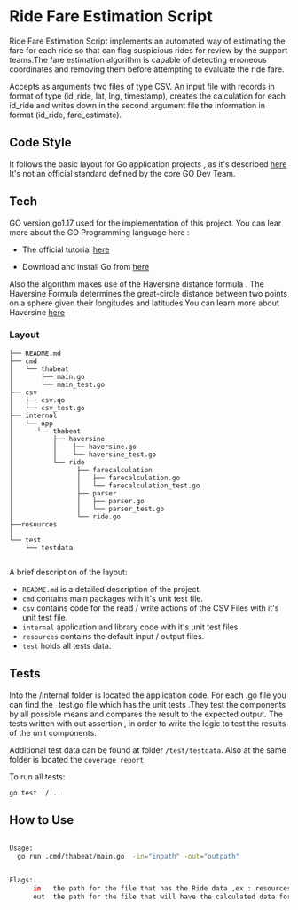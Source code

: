 # Ride Fare Estimation Script

Ride Fare Estimation Script implements an automated way of estimating the fare for each ride so that can flag
suspicious rides for review by the support teams.The fare estimation algorithm is capable of detecting erroneous
coordinates and removing them before attempting to evaluate the ride fare.

Accepts as arguments two files of type CSV. An input file with records in format of type
(id_ride, lat, lng, timestamp), creates the calculation for each id_ride and writes down in the second argument file the
information in format (id_ride, fare_estimate).

## Code Style

It follows the basic layout for Go application projects ,
as it's described [here](https://github.com/golang-standards/project-layout)
It's not an official standard defined by the core GO Dev Team.

## Tech

GO version go1.17 used for the implementation of this project.
You can lear more about the GO Programming language here :

 * The official tutorial [here](https://tour.golang.org/basics/1)

 * Download and install Go from [here](https://golang.org/doc/install)

Also the algorithm  makes use of the Haversine distance formula .
The Haversine Formula determines the great-circle distance between two points on a sphere given their
longitudes and latitudes.You can learn more about Haversine [here](https://en.wikipedia.org/wiki/Haversine_formula)

### Layout

```tree
├── README.md
├── cmd
│   └── thabeat
│       ├── main.go
│       └── main_test.go
├── csv
│   ├── csv.qo
│   └── csv_test.go
├── internal
│   └── app
│      └── thabeat
│          ├── haversine
│          │    ├── haversine.go
│          │    └── haversine_test.go
│          └── ride
│                ├── farecalculation
│                │   ├── farecalculation.go
│                │   └── farecalculation_test.go
│                ├── parser
│                │   ├── parser.go
│                │   └── parser_test.go
│                └── ride.go
├──resources
│
└── test
    └── testdata


```
A brief description of the layout:

* `README.md` is a detailed description of the project.
* `cmd` contains main packages with it's unit test file.
* `csv` contains code for the read / write actions of the CSV Files with it's unit test file.
* `internal` application and library code with it's unit test files.
* `resources` contains the default input / output files.
* `test` holds all tests data.


## Tests

Into the /internal folder is located the application code. For each .go file you can find the _test.go file
which has the unit tests .They test the  components by all possible means and compares the result to the
expected output. The tests written with out assertion , in order  to write the logic to test the results of the unit components.

Additional test data can be found at folder `/test/testdata`. Also at the same folder is located the `coverage report`

To run all tests:

```
go test ./...
```

## How to Use

```bash

Usage:
  go run .cmd/thabeat/main.go  -in="inpath" -out="outpath"


Flags:
      in   the path for the file that has the Ride data ,ex : resources/input.csv
      out  the path for the file that will have the calculated data for each Ride , ex :resources/output.csv
```